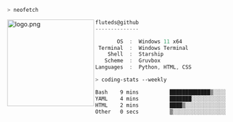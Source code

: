 ```zsh
> neofetch
```

<!--img align="left" src="https://github.com/fluteds.png" alt="logo.png" width="200"/>-->
<img align="left" src="https://external-content.duckduckgo.com/iu/?u=https%3A%2F%2F78.media.tumblr.com%2F975fca5f82161b190efdcaa05ffbd4ec%2Ftumblr_p6q6m9TJF01x3p3jmo1_500.png&f=1&nofb=1" alt="logo.png" width="200"/>

```csharp
fluteds@github
--------------

       OS  :  Windows 11 x64
 Terminal  :  Windows Terminal
    Shell  :  Starship
   Scheme  :  Gruvbox
Languages  :  Python, HTML, CSS
```

```zsh
> coding-stats --weekly
```

<!--START_SECTION:waka-->

```txt
Bash    9 mins          █████████████▒░░░░░░░░░░░   53.06 %
YAML    4 mins          ███████░░░░░░░░░░░░░░░░░░   28.37 %
HTML    2 mins          ████▒░░░░░░░░░░░░░░░░░░░░   17.02 %
Other   0 secs          ▒░░░░░░░░░░░░░░░░░░░░░░░░   01.55 %
```

<!--END_SECTION:waka-->
